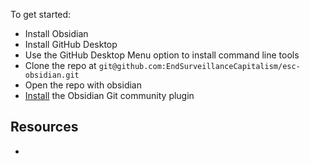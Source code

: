 
To get started: 
- Install Obsidian 
- Install GitHub Desktop
- Use the GitHub Desktop Menu option to install command line tools 
- Clone the repo at `git@github.com:EndSurveillanceCapitalism/esc-obsidian.git`
- Open the repo with obsidian
- [Install](https://publish.obsidian.md/git-doc/Installation) the Obsidian Git community plugin


## Resources 

- 